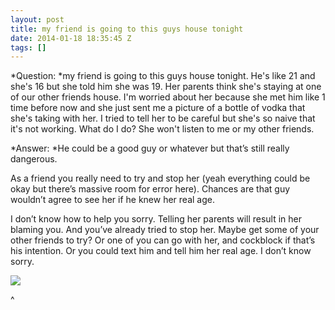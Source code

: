 ```yaml
---
layout: post
title: my friend is going to this guys house tonight
date: 2014-01-18 18:35:45 Z
tags: []
---
```

*Question: *my friend is going to this guys house tonight. He's like 21 and she's 16 but she told him she was 19. Her parents think she's staying at one of our other friends house. I'm worried about her because she met him like 1 time before now and she just sent me a picture of a bottle of vodka that she's taking with her. I tried to tell her to be careful but she's so naive that it's not working. What do I do? She won't listen to me or my other friends.

*Answer: *He could be a good guy or whatever but that’s still really dangerous.

As a friend you really need to try and stop her (yeah everything could be okay but there’s massive room for error here). Chances are that guy wouldn’t agree to see her if he knew her real age. 

I don’t know how to help you sorry. Telling her parents will result in her blaming you. And you’ve already tried to stop her. Maybe get some of your other friends to try? Or one of you can go with her, and cockblock if that’s his intention. Or you could text him and tell him her real age. I don’t know sorry.

![](https://66.media.tumblr.com/f7df65514dfc037cd70cc56321cc2bd2/tumblr_inline_mzlvtepYWW1s0qff6.png)

^

